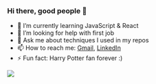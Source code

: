 ### Hi there, good people 👋


- 🌱 I’m currently learning JavaScript & React
- 🤔 I’m looking for help with first job
- 💬 Ask me about techniques I used in my repos
- 📫 How to reach me: [Gmail](ruslanalogosha@gmail.com), [LinkedIn](https://www.linkedin.com/in/ruslana-logosha-674b9241/)
- ⚡ Fun fact: Harry Potter fan forever :)

<img src="![Anurag's github stats](https://github-readme-stats.vercel.app/api?username=RuslanaLogosha&show_icons=true&theme=cobalt)
">

